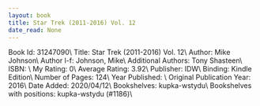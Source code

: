```yaml
---
layout: book
title: Star Trek (2011-2016) Vol. 12
date_read: None
---
```


Book Id: 31247090\ 
Title: Star Trek (2011-2016) Vol. 12\ 
Author: Mike Johnson\ 
Author l-f: Johnson, Mike\ 
Additional Authors: Tony Shasteen\ 
ISBN: \ 
My Rating: 0\ 
Average Rating: 3.92\ 
Publisher: IDW\ 
Binding: Kindle Edition\ 
Number of Pages: 124\ 
Year Published: \ 
Original Publication Year: 2016\ 
Date Added: 2020/04/12\ 
Bookshelves: kupka-wstydu\ 
Bookshelves with positions: kupka-wstydu (#1186)\ 

